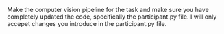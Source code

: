 Make the computer vision pipeline for the task and make sure you have completely updated the code, specifically the participant.py file. I will only accepet changes you introduce in the participant.py file.
